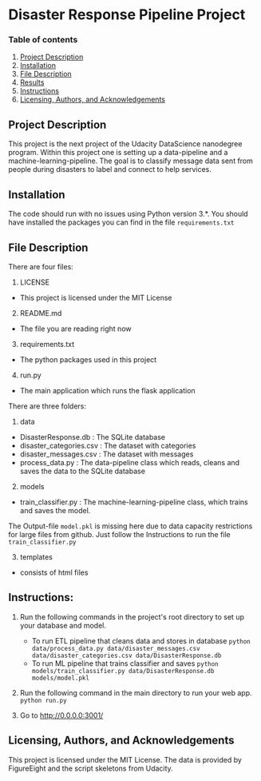 # Disaster Response Pipeline Project

### Table of contents

1. [Project Description](#motivation)
2. [Installation](#installation)
3. [File Description](#file)
4. [Results](#results)
5. [Instructions](#instructions)
6. [Licensing, Authors, and Acknowledgements](#licensing)

## Project Description <a name="motivation"></a>

This project is the next project of the Udacity DataScience nanodegree program. Within this project one is setting up a 
data-pipeline and a machine-learning-pipeline. The goal is to classify message data sent from people during disasters to 
label and connect to help services.

## Installation <a name="installation"></a>

The code should run with no issues using Python version 3.*. You should have installed the packages you can find in the file
`requirements.txt`

## File Description <a name="file"></a>

There are four files:

1. LICENSE
- This project is licensed under the MIT License

2. README.md
- The file you are reading right now

3. requirements.txt
- The python packages used in this project

4. run.py
- The main application which runs the flask application


There are three folders:

1. data
- DisasterResponse.db       :   The SQLite database
- disaster_categories.csv   :   The dataset with categories
- disaster_messages.csv     :   The dataset with messages
- process_data.py           :   The data-pipeline class which reads, cleans and saves the data to the SQLite database

2. models
- train_classifier.py       :   The machine-learning-pipeline class, which trains and saves the model.

The Output-file `model.pkl` is missing here due to data capacity restrictions for large files from github. Just follow
the Instructions to run the file `train_classifier.py` 

3. templates
- consists of html files


## Instructions: <a name="instructions"></a>
1. Run the following commands in the project's root directory to set up your database and model.

    - To run ETL pipeline that cleans data and stores in database
        `python data/process_data.py data/disaster_messages.csv data/disaster_categories.csv data/DisasterResponse.db`
    - To run ML pipeline that trains classifier and saves
        `python models/train_classifier.py data/DisasterResponse.db models/model.pkl`

2. Run the following command in the main directory to run your web app.
    `python run.py`

3. Go to http://0.0.0.0:3001/

## Licensing, Authors, and Acknowledgements <a name="licensing"></a>

This project is licensed under the MIT License. The data is provided by FigureEight and the script skeletons from Udacity.